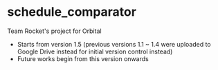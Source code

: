 # schedule_comparator
Team Rocket's project for Orbital

* Starts from version 1.5 (previous versions 1.1 ~ 1.4 were uploaded to Google Drive instead for initial version control instead)
* Future works begin from this version onwards
